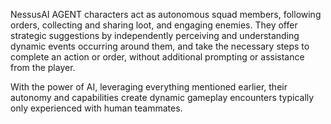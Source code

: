 NessusAI AGENT characters act as autonomous squad members, following orders, collecting and sharing loot, and engaging enemies. They offer strategic suggestions by independently perceiving and understanding dynamic events occurring around them, and take the necessary steps to complete an action or order, without additional prompting or assistance from the player.

With the power of AI, leveraging everything mentioned earlier, their autonomy and capabilities create dynamic gameplay encounters typically only experienced with human teammates.
